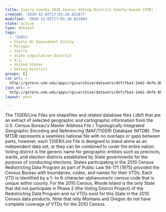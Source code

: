 ```yaml
---
title: Sierra County 2010 Census Voting District County-based (VTD)
created: '2020-12-02T17:01:28.821877'
modified: '2020-12-02T17:01:28.821884'
state: active
type: dataset
tags:
  - '35051'
  - County Or Equivalent Entity
  - Polygon
  - Sierra
  - State Legislative District
  - U.s.
  - United States
  - Voting District
groups: []
csv_url: >-
  http://gstore.unm.edu/apps/rgisarchive/datasets/45fcfba3-2e62-4bfb-8bc2-96db22e10a61/tl_2010_35051_vtd10.derived.csv
json_url: >-
  http://gstore.unm.edu/apps/rgisarchive/datasets/45fcfba3-2e62-4bfb-8bc2-96db22e10a61/tl_2010_35051_vtd10.derived.json
layout: post

---
```

The TIGER/Line Files are shapefiles and related database files (.dbf) that are an extract of selected geographic and cartographic information from the U.S. Census Bureau's Master Address File / Topologically Integrated Geographic Encoding and Referencing (MAF/TIGER) Database (MTDB).  The MTDB represents a seamless national file with no overlaps or gaps between parts, however, each TIGER/Line File is designed to stand alone as an independent data set, or they can be combined to cover the entire nation.  Voting district is the generic name for geographic entities such as precincts, wards, and election districts established by State governments for the purpose of conducting elections.  States participating in the 2010 Census Redistricting Data Program as part of Public Law 94-171 (1975) provided the Census Bureau with boundaries, codes, and names for their VTDs.  Each VTD is identified by a 1- to 6-character alphanumeric census code that is unique within county.  For the 2010 Census, Rhode Island is the only State that did not participate in Phase 2 (the Voting District Project) of the Redistricting Data Program and no VTDs exist for this State in the 2010 Census data products.  Note that only Montana and Oregon do not have complete coverage of VTDs for the 2010 Census.  

